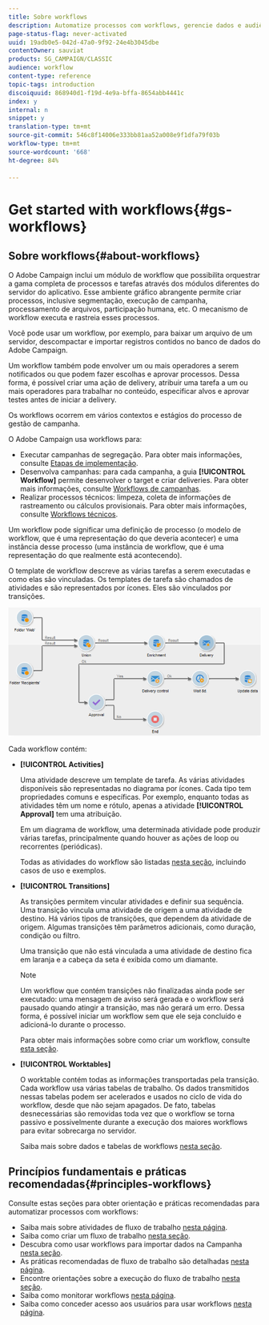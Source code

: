 ```yaml
---
title: Sobre workflows
description: Automatize processos com workflows, gerencie dados e audiências, envie mensagens e muito mais.
page-status-flag: never-activated
uuid: 19adb0e5-042d-47a0-9f92-24e4b3045dbe
contentOwner: sauviat
products: SG_CAMPAIGN/CLASSIC
audience: workflow
content-type: reference
topic-tags: introduction
discoiquuid: 868940d1-f19d-4e9a-bffa-8654abb4441c
index: y
internal: n
snippet: y
translation-type: tm+mt
source-git-commit: 546c8f14006e333bb81aa52a008e9f1dfa79f03b
workflow-type: tm+mt
source-wordcount: '668'
ht-degree: 84%

---
```



# Get started with workflows{#gs-workflows}

## Sobre workflows{#about-workflows}

O Adobe Campaign inclui um módulo de workflow que possibilita orquestrar a gama completa de processos e tarefas através dos módulos diferentes do servidor do aplicativo. Esse ambiente gráfico abrangente permite criar processos, inclusive segmentação, execução de campanha, processamento de arquivos, participação humana, etc. O mecanismo de workflow executa e rastreia esses processos.

Você pode usar um workflow, por exemplo, para baixar um arquivo de um servidor, descompactar e importar registros contidos no banco de dados do Adobe Campaign.

Um workflow também pode envolver um ou mais operadores a serem notificados ou que podem fazer escolhas e aprovar processos. Dessa forma, é possível criar uma ação de delivery, atribuir uma tarefa a um ou mais operadores para trabalhar no conteúdo, especificar alvos e aprovar testes antes de iniciar a delivery.

Os workflows ocorrem em vários contextos e estágios do processo de gestão de campanha.

O Adobe Campaign usa workflows para:

* Executar campanhas de segregação. Para obter mais informações, consulte [Etapas de implementação](../../workflow/using/building-a-workflow.md#implementation-steps-).
* Desenvolva campanhas: para cada campanha, a guia **[!UICONTROL Workflow]** permite desenvolver o target e criar deliveries. Para obter mais informações, consulte [Workflows de campanhas](../../workflow/using/building-a-workflow.md#campaign-workflows).
* Realizar processos técnicos: limpeza, coleta de informações de rastreamento ou cálculos provisionais. Para obter mais informações, consulte [Workflows técnicos](../../workflow/using/building-a-workflow.md#technical-workflows).

Um workflow pode significar uma definição de processo (o modelo de workflow, que é uma representação do que deveria acontecer) e uma instância desse processo (uma instância de workflow, que é uma representação do que realmente está acontecendo).

O template de workflow descreve as várias tarefas a serem executadas e como elas são vinculadas. Os templates de tarefa são chamados de atividades e são representados por ícones. Eles são vinculados por transições.

![](assets/example1.png)

Cada workflow contém:

* **[!UICONTROL Activities]**

   Uma atividade descreve um template de tarefa. As várias atividades disponíveis são representadas no diagrama por ícones. Cada tipo tem propriedades comuns e específicas. Por exemplo, enquanto todas as atividades têm um nome e rótulo, apenas a atividade **[!UICONTROL Approval]** tem uma atribuição.

   Em um diagrama de workflow, uma determinada atividade pode produzir várias tarefas, principalmente quando houver as ações de loop ou recorrentes (periódicas).

   Todas as atividades do workflow são listadas [nesta seção](../../workflow/using/about-activities.md), incluindo casos de uso e exemplos.

* **[!UICONTROL Transitions]**

   As transições permitem vincular atividades e definir sua sequência. Uma transição vincula uma atividade de origem a uma atividade de destino. Há vários tipos de transições, que dependem da atividade de origem. Algumas transições têm parâmetros adicionais, como duração, condição ou filtro.

   Uma transição que não está vinculada a uma atividade de destino fica em laranja e a cabeça da seta é exibida como um diamante.

   >[!NOTE]
   >
   >Um workflow que contém transições não finalizadas ainda pode ser executado: uma mensagem de aviso será gerada e o workflow será pausado quando atingir a transição, mas não gerará um erro. Dessa forma, é possível iniciar um workflow sem que ele seja concluído e adicioná-lo durante o processo.

   Para obter mais informações sobre como criar um workflow, consulte [esta seção](../../workflow/using/building-a-workflow.md).

* **[!UICONTROL Worktables]**

   O worktable contém todas as informações transportadas pela transição. Cada workflow usa várias tabelas de trabalho. Os dados transmitidos nessas tabelas podem ser acelerados e usados no ciclo de vida do workflow, desde que não sejam apagados. De fato, tabelas desnecessárias são removidas toda vez que o workflow se torna passivo e possivelmente durante a execução dos maiores workflows para evitar sobrecarga no servidor.

   Saiba mais sobre dados e tabelas de workflows [nesta seção](../../workflow/using/how-to-use-workflow-data.md).

## Princípios fundamentais e práticas recomendadas{#principles-workflows}

Consulte estas seções para obter orientação e práticas recomendadas para automatizar processos com workflows:

* Saiba mais sobre atividades de fluxo de trabalho [nesta página](../../workflow/using/how-to-use-workflow-data.md).
* Saiba como criar um fluxo de trabalho [nesta seção](../../workflow/using/building-a-workflow.md).
* Descubra como usar workflows para importar dados na Campanha [nesta seção](../../workflow/using/importing-data.md).
* As práticas recomendadas de fluxo de trabalho são detalhadas [nesta página](../../workflow/using/workflow-best-practices.md).
* Encontre orientações sobre a execução do fluxo de trabalho [nesta seção](../../workflow/using/starting-a-workflow.md).
* Saiba como monitorar workflows [nesta página](../../workflow/using/monitoring-workflow-execution.md).
* Saiba como conceder acesso aos usuários para usar workflows [nesta página](../../workflow/using/managing-rights.md).
